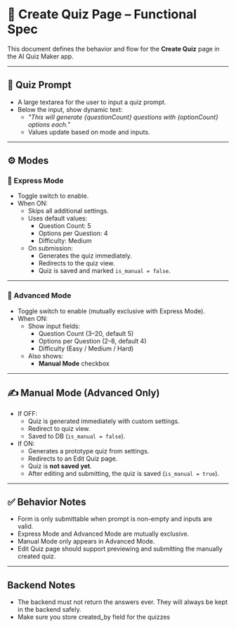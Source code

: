 # 🧠 Create Quiz Page – Functional Spec

This document defines the behavior and flow for the **Create Quiz** page in the AI Quiz Maker app.

---

## 📝 Quiz Prompt

- A large textarea for the user to input a quiz prompt.
- Below the input, show dynamic text:
  - _"This will generate {questionCount} questions with {optionCount} options each."_
  - Values update based on mode and inputs.

---

## ⚙️ Modes

### 🚀 Express Mode

- Toggle switch to enable.
- When ON:
  - Skips all additional settings.
  - Uses default values:
    - Question Count: 5
    - Options per Question: 4
    - Difficulty: Medium
  - On submission:
    - Generates the quiz immediately.
    - Redirects to the quiz view.
    - Quiz is saved and marked `is_manual = false`.

---

### 🔧 Advanced Mode

- Toggle switch to enable (mutually exclusive with Express Mode).
- When ON:
  - Show input fields:
    - Question Count (3–20, default 5)
    - Options per Question (2–8, default 4)
    - Difficulty (Easy / Medium / Hard)
  - Also shows:
    - **Manual Mode** checkbox

---

## ✍️ Manual Mode (Advanced Only)

- If OFF:
  - Quiz is generated immediately with custom settings.
  - Redirect to quiz view.
  - Saved to DB (`is_manual = false`).
- If ON:
  - Generates a prototype quiz from settings.
  - Redirects to an Edit Quiz page.
  - Quiz is **not saved yet**.
  - After editing and submitting, the quiz is saved (`is_manual = true`).

---

## ✅ Behavior Notes

- Form is only submittable when prompt is non-empty and inputs are valid.
- Express Mode and Advanced Mode are mutually exclusive.
- Manual Mode only appears in Advanced Mode.
- Edit Quiz page should support previewing and submitting the manually created quiz.

---

## Backend Notes

- The backend must not return the answers ever. They will always be kept in the backend safely.
- Make sure you store created_by field for the quizzes
